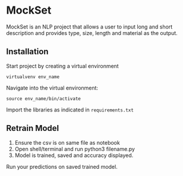 MockSet
=======

MockSet is an NLP project that allows a user to input long and short description and provides type, size, length and material as the output.

Installation
------------
Start project by creating a virtual environment

`virtualvenv env_name`

Navigate into the virtual environment:

`source env_name/bin/activate`

Import the libraries as indicated in `requirements.txt`

Retrain Model
-------------
1. Ensure the csv is on same file as notebook
2. Open shell/terminal and run python3 filename.py
3. Model is trained, saved and accuracy displayed.

Run your predictions on saved trained model.
